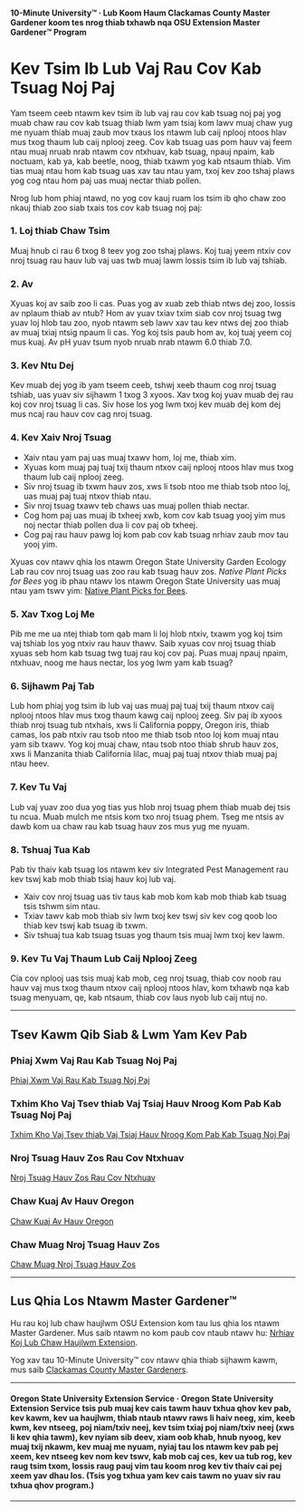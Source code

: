 #### 10-Minute University™ · Lub Koom Haum Clackamas County Master Gardener koom tes nrog thiab txhawb nqa OSU Extension Master Gardener™ Program

# Kev Tsim Ib Lub Vaj Rau Cov Kab Tsuag Noj Paj

Yam tseem ceeb ntawm kev tsim ib lub vaj rau cov kab tsuag noj paj yog muab chaw rau cov kab tsuag thiab lwm yam tsiaj kom lawv muaj chaw yug me nyuam thiab muaj zaub mov txaus los ntawm lub caij nplooj ntoos hlav mus txog thaum lub caij nplooj zeeg. Cov kab tsuag uas pom hauv vaj feem ntau muaj nruab nrab ntawm cov ntxhuav, kab tsuag, npauj npaim, kab noctuam, kab ya, kab beetle, noog, thiab txawm yog kab ntsaum thiab. Vim tias muaj ntau hom kab tsuag uas xav tau ntau yam, txoj kev zoo tshaj plaws yog cog ntau hom paj uas muaj nectar thiab pollen.

Nrog lub hom phiaj ntawd, no yog cov kauj ruam los tsim ib qho chaw zoo nkauj thiab zoo siab txais tos cov kab tsuag noj paj:

### 1. Loj thiab Chaw Tsim

Muaj hnub ci rau 6 txog 8 teev yog zoo tshaj plaws. Koj tuaj yeem ntxiv cov nroj tsuag rau hauv lub vaj uas twb muaj lawm lossis tsim ib lub vaj tshiab.

### 2. Av

Xyuas koj av saib zoo li cas. Puas yog av xuab zeb thiab ntws dej zoo, lossis av nplaum thiab av ntub? Hom av yuav txiav txim siab cov nroj tsuag twg yuav loj hlob tau zoo, nyob ntawm seb lawv xav tau kev ntws dej zoo thiab av muaj txiaj ntsig npaum li cas. Yog koj tsis paub hom av, koj tuaj yeem coj mus kuaj. Av pH yuav tsum nyob nruab nrab ntawm 6.0 thiab 7.0.

### 3. Kev Ntu Dej

Kev muab dej yog ib yam tseem ceeb, tshwj xeeb thaum cog nroj tsuag tshiab, uas yuav siv sijhawm 1 txog 3 xyoos. Xav txog koj yuav muab dej rau koj cov nroj tsuag li cas. Siv hose los yog lwm txoj kev muab dej kom dej mus ncaj rau hauv cov cag nroj tsuag.

### 4. Kev Xaiv Nroj Tsuag

- Xaiv ntau yam paj uas muaj txawv hom, loj me, thiab xim.
- Xyuas kom muaj paj tuaj txij thaum ntxov caij nplooj ntoos hlav mus txog thaum lub caij nplooj zeeg.
- Siv nroj tsuag ib txwm hauv zos, xws li tsob ntoo me thiab tsob ntoo loj, uas muaj paj tuaj ntxov thiab ntau.
- Siv nroj tsuag txawv teb chaws uas muaj pollen thiab nectar.
- Cog hom paj uas muaj ib txheej xwb, kom cov kab tsuag yooj yim mus noj nectar thiab pollen dua li cov paj ob txheej.
- Cog paj rau hauv pawg loj kom pab cov kab tsuag nrhiav zaub mov tau yooj yim.

Xyuas cov ntawv qhia los ntawm Oregon State University Garden Ecology Lab rau cov nroj tsuag uas zoo rau kab tsuag hauv zos. *Native Plant Picks for Bees* yog ib phau ntawv los ntawm Oregon State University uas muaj ntau yam tswv yim: [Native Plant Picks for Bees](https://extension.oregonstate.edu/catalog/pub/em-9363-native-plant-picks-bees).

### 5. Xav Txog Loj Me

Pib me me ua ntej thiab tom qab mam li loj hlob ntxiv, txawm yog koj tsim vaj tshiab los yog ntxiv rau hauv thawv. Saib xyuas cov nroj tsuag thiab xyuas seb hom kab tsuag twg tuaj rau koj cov paj. Puas muaj npauj npaim, ntxhuav, noog me haus nectar, los yog lwm yam kab tsuag?

### 6. Sijhawm Paj Tab

Lub hom phiaj yog tsim ib lub vaj uas muaj paj tuaj txij thaum ntxov caij nplooj ntoos hlav mus txog thaum kawg caij nplooj zeeg. Siv paj ib xyoos thiab nroj tsuag tub ntxhais, xws li California poppy, Oregon iris, thiab camas, los pab ntxiv rau tsob ntoo me thiab tsob ntoo loj kom muaj ntau yam sib txawv. Yog koj muaj chaw, ntau tsob ntoo thiab shrub hauv zos, xws li Manzanita thiab California lilac, muaj paj tuaj ntxov thiab muaj paj ntau heev.

### 7. Kev Tu Vaj

Lub vaj yuav zoo dua yog tias yus hlob nroj tsuag phem thiab muab dej tsis tu ncua. Muab mulch me ntsis kom txo nroj tsuag phem. Tseg me ntsis av dawb kom ua chaw rau kab tsuag hauv zos mus yug me nyuam.

### 8. Tshuaj Tua Kab

Pab tiv thaiv kab tsuag los ntawm kev siv Integrated Pest Management rau kev tswj kab mob thiab tsiaj hauv koj lub vaj.

- Xaiv cov nroj tsuag uas tiv taus kab mob kom kab mob thiab kab tsuag tsis tshwm sim ntau.
- Txiav tawv kab mob thiab siv lwm txoj kev tswj siv kev cog qoob loo thiab kev tswj kab tsuag ib txwm.
- Siv tshuaj tua kab tsuag tsuas yog thaum tsis muaj lwm txoj kev lawm.

### 9. Kev Tu Vaj Thaum Lub Caij Nplooj Zeeg

Cia cov nplooj uas tsis muaj kab mob, ceg nroj tsuag, thiab cov noob rau hauv vaj mus txog thaum ntxov caij nplooj ntoos hlav, kom txhawb nqa kab tsuag menyuam, qe, kab ntsaum, thiab cov laus nyob lub caij ntuj no.

---

## Tsev Kawm Qib Siab & Lwm Yam Kev Pab

### Phiaj Xwm Vaj Rau Kab Tsuag Noj Paj

[Phiaj Xwm Vaj Rau Kab Tsuag Noj Paj](https://ucdavis.app.box.com/s/h88bp60ucq6mk82w9v8eubtvuqecw1bi)

### Txhim Kho Vaj Tsev thiab Vaj Tsiaj Hauv Nroog Kom Pab Kab Tsuag Noj Paj

[Txhim Kho Vaj Tsev thiab Vaj Tsiaj Hauv Nroog Kom Pab Kab Tsuag Noj Paj](https://extension.oregonstate.edu/catalog/pub/em-9289-enhancing-urban-suburban-landscapes-protect-pollinators)

### Nroj Tsuag Hauv Zos Rau Cov Ntxhuav

[Nroj Tsuag Hauv Zos Rau Cov Ntxhuav](https://extension.oregonstate.edu/catalog/pub/em-9363-native-plant-picks-bees)

### Chaw Kuaj Av Hauv Oregon

[Chaw Kuaj Av Hauv Oregon](https://www.oregon.gov/ODA/programs/Pesticides/Documents/2020/AnalyticalLabsServingOregon.pdf)

### Chaw Muag Nroj Tsuag Hauv Zos

[Chaw Muag Nroj Tsuag Hauv Zos](https://portlandnativeplants.org/native-plant-nurseries)

---

## Lus Qhia Los Ntawm Master Gardener™

Hu rau koj lub chaw haujlwm OSU Extension kom tau lus qhia los ntawm Master Gardener. Mus saib ntawm no kom paub cov ntaub ntawv hu: [Nrhiav Koj Lub Chaw Haujlwm Extension](https://extension.oregonstate.edu/find-us).

Yog xav tau 10-Minute University™ cov ntawv qhia thiab sijhawm kawm, mus saib [Clackamas County Master Gardeners](https://cmastergardeners.org).

---

#### Oregon State University Extension Service · Oregon State University Extension Service tsis pub muaj kev cais tawm hauv txhua qhov kev pab, kev kawm, kev ua haujlwm, thiab ntaub ntawv raws li haiv neeg, xim, keeb kwm, kev ntseeg, poj niam/txiv neej, kev tsim txiaj poj niam/txiv neej (xws li kev qhia tawm), kev nyiam sib deev, xiam oob khab, hnub nyoog, kev muaj txij nkawm, kev muaj me nyuam, nyiaj tau los ntawm kev pab pej xeem, kev ntseeg kev nom kev tswv, kab mob caj ces, kev ua tub rog, kev raug tsim txom, lossis raug pauj vim tau koom nrog kev tiv thaiv cai pej xeem yav dhau los. (Tsis yog txhua yam kev cais tawm no yuav siv rau txhua qhov program.)
---